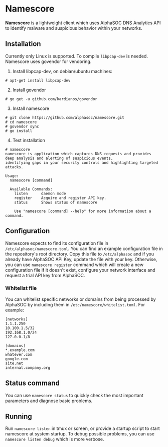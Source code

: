 # Namescore
**Namescore** is a lightweight client which uses AlphaSOC DNS Analytics API to identify malware and suspicious behavior within your networks.

## Installation
Currently only Linux is supported. To compile `libpcap-dev` is needed. Namescore uses govendor for vendoring.

1. Install libpcap-dev, on debian/ubuntu machines:
```
# apt-get install libpcap-dev
```

2. Install govendor
```
# go get -u github.com/kardianos/govendor
```

3. Install namescore
```
# git clone https://github.com/alphasoc/namescore.git
# cd namescore
# govendor sync
# go install
```

4. Test installation
```
# namescore
namescore is application which captures DNS requests and provides
deep analysis and alerting of suspicious events,
identifying gaps in your security controls and highlighting targeted attacks.

Usage:
  namescore [command]

  Available Commands:
    listen      daemon mode
    register    Acquire and register API key.
    status      Shows status of namescore

    Use "namescore [command] --help" for more information about a command.
```

## Configuration

Namescore expects to find its configuration file in `/etc/alphasoc/namescore.toml`. You can find an example configuration file in the repository's root directory. Copy this file to `/etc/alphasoc` and if you already have AlphaSOC API Key, update the file with your key. Otherwise, you can use `namescore register` command which will create a new configuration file if it doesn't exist, configure your network interface and request a trial API key from AlphaSOC.

### Whitelist file
You can whitelist specific networks or domains from being processed by AlphaSOC by including them in `/etc/namescore/whitelist.toml`. For example:

```
[networks]
1.1.1.250
10.100.1.5/32
192.168.1.0/24
127.0.0.1/8

[domains] 
*.example.com 
whatever.com
google.com
site.net
internal.company.org
```

## Status command
You can use `namescore status` to quickly check the most important parameters and diagnose basic problems.

## Running
Run `namescore listen` in tmux or screen, or provide a startup script to start namescore at system startup. To debug possible problems, you can use `namescore listen debug` which is more verbose.
